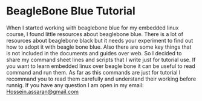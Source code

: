 # BeagleBone Blue Tutorial
When I started working with beaglebone blue for my embedded linux course, I found little resources about beaglebone blue. 
There is a lot of resources about beaglebone black but it needs your experiment to find out how to adopt it with beagle bone blue.
Also there are some key things that is not included in the documents and guides over web.
So I decided to share my command sheet lines and scripts that I write just for tutorial use.
If you want to learn embedded linux over beagle bone it can be useful to read command and run them.
As far as this commands are just for tutorial I recommand you to read them carefully and understand their working before runnig.
If you have any question I am open in my email:
Hossein.assaran@gmail.com
